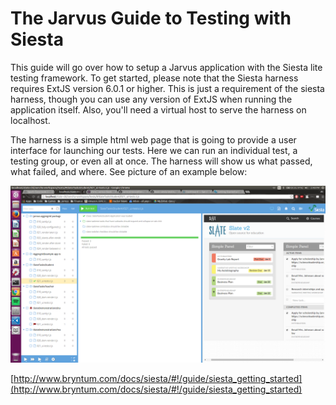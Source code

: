 # The Jarvus Guide to Testing with Siesta

This guide will go over how to setup a Jarvus application with the Siesta lite testing framework. To get started, please note that the Siesta harness requires ExtJS version 6.0.1 or higher. This is just a requirement of the siesta harness, though you can use any version of ExtJS when running the application itself. Also, you'll need a virtual host to serve the harness on localhost.

The harness is a simple html web page that is going to provide a user interface for launching our tests. Here we can run an individual test, a testing group, or even all at once. The harness will show us what passed, what failed, and where. See picture of an example below:

![](siesta-harness-example.png)

[http://www.bryntum.com/docs/siesta/#!/guide/siesta_getting_started](http://www.bryntum.com/docs/siesta/#!/guide/siesta_getting_started)